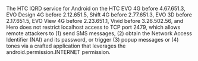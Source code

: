 The HTC IQRD service for Android on the HTC EVO 4G before 4.67.651.3, EVO Design 4G before 2.12.651.5, Shift 4G before 2.77.651.3, EVO 3D before 2.17.651.5, EVO View 4G before 2.23.651.1, Vivid before 3.26.502.56, and Hero does not restrict localhost access to TCP port 2479, which allows remote attackers to (1) send SMS messages, (2) obtain the Network Access Identifier (NAI) and its password, or trigger (3) popup messages or (4) tones via a crafted application that leverages the android.permission.INTERNET permission.
